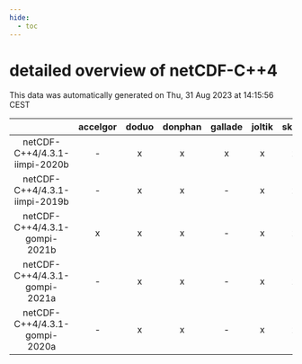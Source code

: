 ```yaml
---
hide:
  - toc
---
```


detailed overview of netCDF-C++4
================================


This data was automatically generated on Thu, 31 Aug 2023 at 14:15:56 CEST  

| |accelgor|doduo|donphan|gallade|joltik|skitty|swalot|victini|
| :---: | :---: | :---: | :---: | :---: | :---: | :---: | :---: | :---: |
|netCDF-C++4/4.3.1-iimpi-2020b|-|x|x|x|x|x|x|x|
|netCDF-C++4/4.3.1-iimpi-2019b|-|x|x|-|x|x|x|x|
|netCDF-C++4/4.3.1-gompi-2021b|x|x|x|-|x|x|x|x|
|netCDF-C++4/4.3.1-gompi-2021a|-|x|x|-|x|x|x|x|
|netCDF-C++4/4.3.1-gompi-2020a|-|x|x|-|x|x|x|x|
